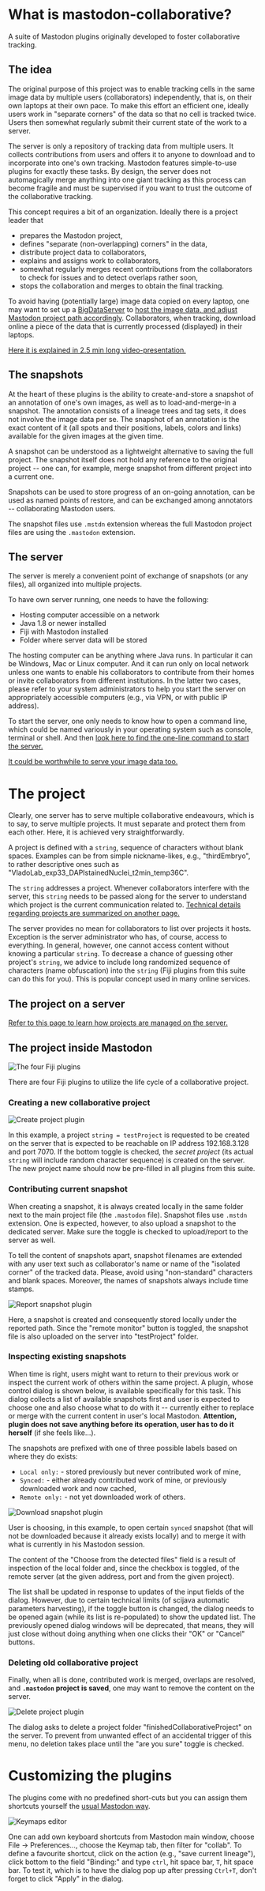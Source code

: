 # What is mastodon-collaborative?
A suite of Mastodon plugins originally developed to foster collaborative tracking.

## The idea
The original purpose of this project was to enable tracking cells in the same
image data by multiple users (collaborators) independently, that is, on their
own laptops at their own pace. To make this effort an efficient one, ideally
users work in "separate corners" of the data so that no cell is tracked twice.
Users then somewhat regularly submit their current state of the work to a server.

The server is only a repository of tracking data from multiple users. It
collects contributions from users and offers it to anyone to download and to
incorporate into one's own tracking. Mastodon features simple-to-use plugins for
exactly these tasks. By design, the server does not automagically merge
anything into one giant tracking as this process can become fragile and must be
supervised if you want to trust the outcome of the collaborative tracking.

This concept requires a bit of an organization.
Ideally there is a project leader that
- prepares the Mastodon project,
- defines "separate (non-overlapping) corners" in the data,
- distribute project data to collaborators,
- explains and assigns work to collaborators,
- somewhat regularly merges recent contributions from the collaborators<br/>
  to check for issues and to detect overlaps rather soon,
- stops the collaboration and merges to obtain the final tracking.

To avoid having (potentially large) image data copied on every laptop, one may
want to set up a [BigDataServer](https://imagej.net/BigDataServer) to [host the
image data, and adjust Mastodon project path accordingly](BDS.md).
Collaborators, when tracking, download online a piece of the data that is
currently processed (displayed) in their laptops.

[Here it is explained in 2.5 min long video-presentation.](https://www.fi.muni.cz/~xulman/files/Mastodon/Collab__whatIsItAbout.mkv)

## The snapshots
At the heart of these plugins is the ability to create-and-store a snapshot of
an annotation of one's own images, as well as to load-and-merge-in a snapshot.
The annotation consists of a lineage trees and tag sets, it does not involve
the image data per se. The snapshot of an annotation is the exact content of it
(all spots and their positions, labels, colors and links) available for the
given images at the given time.

A snapshot can be understood as a lightweight alternative to saving the full
project. The snapshot itself does not hold any reference to the original
project -- one can, for example, merge snapshot from different project into
a current one.

Snapshots can be used to store progress of an on-going annotation, can be used
as named points of restore, and can be exchanged among annotators --
collaborating Mastodon users.

The snapshot files use `.mstdn` extension whereas the full Mastodon project
files are using the `.mastodon` extension.

<!--
In the latter setting, users can agree to annotate mutually different
portions of the data and can work on their tasks simultaneously. This is
essentially a collaborative annotation of the data, which is further fostered
with a dedicated server implemented here to ease the snapshots exchange.
-->


## The server
The server is merely a convenient point of exchange of snapshots (or any files),
all organized into multiple projects.

To have own server running, one needs to have the following:
- Hosting computer accessible on a network
- Java 1.8 or newer installed
- Fiji with Mastodon installed
- Folder where server data will be stored

The hosting computer can be anything where Java runs. In particular it can be
Windows, Mac or Linux computer. And it can run only on local network unless one
wants to enable his collaborators to contribute from their homes or invite
collaborators from different institutions. In the latter two cases, please refer
to your system administrators to help you start the server on appropriately
accessible computers (e.g., via VPN, or with public IP address).

To start the server, one only needs to know how to open a command line, which could
be named variously in your operating system such as console, terminal or shell.
And then [look here to find the one-line command to start the server.](SERVER.md)

[It could be worthwhile to serve your image data too.](BDS.md)


# The project
Clearly, one server has to serve multiple collaborative endeavours, which is to
say, to serve multiple projects. It must separate and protect them from each other.
Here, it is achieved very straightforwardly.

A project is defined with a `string`, sequence of characters without blank spaces.
Examples can be from simple nickname-likes, e.g., "thirdEmbryo", to rather descriptive
ones such as "VladoLab_exp33_DAPIstainedNuclei_t2min_temp36C".

The `string` addresses a project. Whenever collaborators interfere with the
server, this `string` needs to be passed along for the server to understand
which project is the current communication related to. [Technical details
regarding projects are summarized on another page.](PROJECTS.md)

The server provides no mean for collaborators to list over projects it hosts.
Exception is the server administrator who has, of course, access to everything.
In general, however, one cannot access content without knowing a particular
`string`. To decrease a chance of guessing other project's `string`, we advice
to include long randomized sequence of characters (name obfuscation) into the
`string` (Fiji plugins from this suite can do this for you). This is popular
concept used in many online services.


## The project on a server
[Refer to this page to learn how projects are managed on the server.](PROJECTS.md)


## The project inside Mastodon
![The four Fiji plugins](imgs/menuEntry.png)

There are four Fiji plugins to utilize the life cycle of a collaborative project.

### Creating a new collaborative project
![Create project plugin](imgs/createProject.png)

In this example, a project `string = testProject` is requested to be created on
the server that is expected to be reachable on IP address 192.168.3.128 and
port 7070. If the bottom toggle is checked, the *secret project* (its actual
`string` will include random character sequence) is created on the server. The
new project name should now be pre-filled in all plugins from this suite.


### Contributing current snapshot
When creating a snapshot, it is always created locally in the same folder next
to the main project file (the `.mastodon` file). Snapshot files use `.mstdn`
extension. One is expected, however, to also upload a snapshot to the dedicated
server. Make sure the toggle is checked to upload/report to the server as well.

To tell the content of snapshots apart, snapshot filenames are extended with any
user text such as collaborator's name or name of the "isolated corner" of the
tracked data. Please, avoid using "non-standard" characters and blank spaces.
Moreover, the names of snapshots always include time stamps.

![Report snapshot plugin](imgs/reportProgress.png)

Here, a snapshot is created and consequently stored locally under the reported
path. Since the "remote monitor" button is toggled, the snapshot file is also
uploaded on the server into "testProject" folder.


### Inspecting existing snapshots
When time is right, users might want to return to their previous work or inspect
the current work of others within the same project. A plugin, whose control
dialog is shown below, is available specifically for this task. This dialog
collects a list of available snapshots first and user is expected to choose one
and also choose what to do with it -- currently either to replace or merge with
the current content in user's local Mastodon. **Attention, plugin does not save
anything before its operation, user has to do it herself** (if she feels like...).

The snapshots are prefixed with one of three possible labels based on where they
do exists:
- `Local only:`  - stored previously but never contributed work of mine,
- `Synced:`      - either already contributed work of mine, or previously downloaded work and now cached,
- `Remote only:` - not yet downloaded work of others.

![Download snapshot plugin](imgs/readProgress.png)

User is choosing, in this example, to open certain `synced` snapshot (that will
not be downloaded because it already exists locally) and to merge it with what
is currently in his Mastodon session.

The content of the "Choose from the detected files" field is a result of
inspection of the local folder and, since the checkbox is toggled, of the remote
server (at the given address, port and from the given project).

The list shall be updated in response to updates of the input fields of the dialog.
However, due to certain technical limits (of scijava automatic parameters
harvesting), if the toggle button is changed, the dialog needs to be opened
again (while its list is re-populated) to show the updated list. The previously
opened dialog windows will be deprecated, that means, they will just close
without doing anything when one clicks their "OK" or "Cancel" buttons.


### Deleting old collaborative project
Finally, when all is done, contributed work is merged, overlaps are resolved,
and **`.mastodon` project is saved**, one may want to remove the content on the
server.

![Delete project plugin](imgs/deleteProject.png)

The dialog asks to delete a project folder "finishedCollaborativeProject" on the
server. To prevent from unwanted effect of an accidental trigger of this menu,
no deletion takes place until the "are you sure" toggle is checked.


# Customizing the plugins
The plugins come with no predefined short-cuts but you can assign them shortcuts
yourself the [usual Mastodon way](https://github.com/mastodon-sc/mastodon#actions-and-keyboard-shortcuts).

![Keymaps editor](imgs/keymaps.png)

One can add own keyboard shortcuts from Mastodon main window, choose
File -> Preferences..., choose the Keymap tab, then filter for "collab".
To define a favourite shortcut, click on the action (e.g., "save current
lineage"), click bottom to the field "Binding:" and type `ctrl`, hit space bar,
`T`, hit space bar. To test it, which is to have the dialog pop up after
pressing `Ctrl+T`, don't forget to click "Apply" in the dialog.
